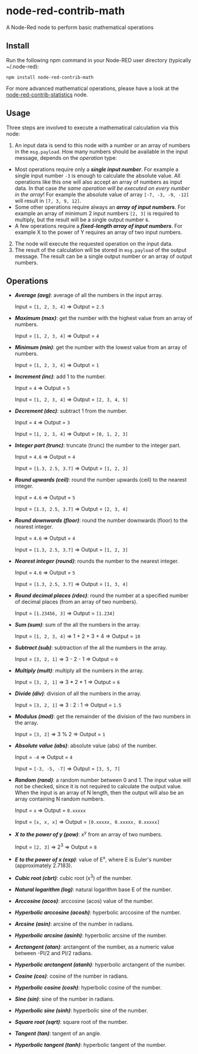# node-red-contrib-math
A Node-Red node to perform basic mathematical operations

## Install
Run the following npm command in your Node-RED user directory (typically ~/.node-red):
```
npm install node-red-contrib-math
```

For more advanced mathematical operations, please have a look at the [node-red-contrib-statistics](https://github.com/DeanCording/node-red-contrib-statistics) node.

## Usage
Three steps are involved to execute a mathematical calculation via this node:
1. An input data is send to this node with a number or an array of numbers in the ```msg.payload```.  How many numbers should be available in the input message, depends on the *operation* type:
+ Most operations require only a ***single input number***.  For example a single input number ```-3``` is enough to calculate the absolute value.  All operations like this one will also accept an array of numbers as input data.  In that case *the same operation will be executed on every number in the array*!  For example the absolute value of array ```[-7, -3, -9, -12]``` will result in ```[7, 3, 9, 12]```.
+ Some other operations require always an ***array of input numbers***.  For example an array of minimum 2 input numbers ```[2, 3]``` is required to multiply, but the result will be a single output number ```6```.
+ A few operations require a ***fixed-length array of input numbers***.  For example X to the power of Y requires an array of two input numbers.
2. The node will execute the requested operation on the input data.
3. The result of the calculation will be stored in ```msg.payload``` of the output message.  The result can be a single output number or an array of output numbers.

## Operations
+ ***Average (avg)***: average of all the numbers in the input array.

   Input = ```[1, 2, 3, 4]```   => Output = ```2.5```
   
+ ***Maximum (max)***: get the number with the highest value from an array of numbers.

   Input = ```[1, 2, 3, 4]```   => Output = ```4```
   
+ ***Minimum (min)***: get the number with the lowest value from an array of numbers.

   Input = ```[1, 2, 3, 4]```   => Output = ```1```
   
+ ***Increment (inc)***: add 1 to the number.

   Input = ```4```   => Output = ```5```
   
   Input = ```[1, 2, 3, 4]```   => Output = ```[2, 3, 4, 5]```
   
+ ***Decrement (dec)***: subtract 1 from the number.

   Input = ```4```   => Output = ```3```
   
   Input = ```[1, 2, 3, 4]```   => Output = ```[0, 1, 2, 3]```
   
+ ***Integer part (trunc)***: truncate (trunc) the number to the integer part.

   Input = ```4.6```   => Output = ```4```
   
   Input = ```[1.3, 2.5, 3.7]```   => Output = ```[1, 2, 3]```
   
+ ***Round upwards (ceil)***: round the number upwards (ceil) to the nearest integer.

   Input = ```4.6```   => Output = ```5```
   
   Input = ```[1.3, 2.5, 3.7]```   => Output = ```[2, 3, 4]```
   
+ ***Round downwards (floor)***: round the number downwards (floor) to the nearest integer.

   Input = ```4.6```   => Output = ```4```
   
   Input = ```[1.3, 2.5, 3.7]```   => Output = ```[1, 2, 3]```
   
+ ***Nearest integer (round)***: rounds the number to the nearest integer.

   Input = ```4.6```   => Output = ```5```
   
   Input = ```[1.3, 2.5, 3.7]```   => Output = ```[1, 3, 4]```
   
+ ***Round decimal places (rdec)***: round the number at a specified number of decimal places (from an array of two numbers).

   Input = ```[1.23456, 3]```   => Output = ```[1.234]```
   
+ ***Sum (sum)***: sum of the all the numbers in the array.

   Input = ```[1, 2, 3, 4]```   => 1 + 2 + 3 + 4  => Output = ```10```
   
+ ***Subtract (sub)***: subtraction of the all the numbers in the array.

   Input = ```[3, 2, 1]```   => 3 - 2 - 1 => Output = ```0```
   
+ ***Multiply (mult)***: multiply all the numbers in the array.

   Input = ```[3, 2, 1]```   => 3 * 2 * 1 => Output = ```6```
   
+ ***Divide (div)***: division of all the numbers in the array.

   Input = ```[3, 2, 1]```   => 3 : 2 : 1 => Output = ```1.5```
   
+ ***Modulus (mod)***: get the remainder of the division of the *two* numbers in the array.

   Input = ```[3, 2]```   => 3 % 2  => Output = ```1```

+ ***Absolute value (abs)***: absolute value (abs) of the number.

   Input = ```-4```   => Output = ```4```
   
   Input = ```[-3, -5, -7]```   => Output = ```[3, 5, 7]```
   
+ ***Random (rand)***: a random number between 0 and 1.  The input value will not be checked, since it is not required to calculate the output value.  When the input is an array of N length, then the output will also be an array containing N random numbers.

   Input = ```x```   => Output = ```0.xxxxx```
   
   Input = ```[x, x, x]```   => Output = ```[0.xxxxx, 0.xxxxx, 0.xxxxx]```
   
+ ***X to the power of y (pow)***: x<sup>y</sup> from an array of two numbers.

   Input = ```[2, 3]```   => 2<sup>3</sup>  => Output = ```8```
   
+ ***E to the power of x (exp)***: value of E<sup>x</sup>, where E is Euler's number (approximately 2.7183).
+ ***Cubic root (cbrt)***: cubic root (x<sup>3</sup>) of the number.
+ ***Natural logarithm (log)***: natural logarithm base E of the number.
+ ***Arccosine (acos)***: arccosine (acos) value of the number.
+ ***Hyperbolic arccosine (acosh)***: hyperbolic arccosine of the number.
+ ***Arcsine (asin)***: arcsine of the number in radians.
+ ***Hyperbolic arcsine (asinh)***: hyperbolic arcsine of the number.
+ ***Arctangent (atan)***: arctangent of the number, as a numeric value between -PI/2 and PI/2 radians.
+ ***Hyperbolic arctangent (atanh)***: hyperbolic arctangent of the number.
+ ***Cosine (cos)***: cosine of the number in radians.
+ ***Hyperbolic cosine (cosh)***: hyperbolic cosine of the number.
+ ***Sine (sin)***: sine of the number in radians.
+ ***Hyperbolic sine (sinh)***: hyperbolic sine of the number.
+ ***Square root (sqrt)***: square root of the number.
+ ***Tangent (tan)***: tangent of an angle.
+ ***Hyperbolic tangent (tanh)***: hyperbolic tangent of the number.
